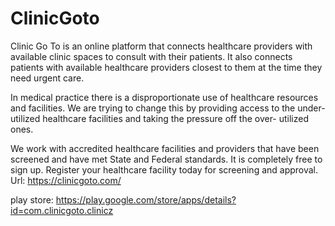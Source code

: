 # ClinicGoto
Clinic Go To is an online platform that connects healthcare providers with available clinic spaces to consult with their patients. It also connects patients with available healthcare providers closest to them at the time they need urgent care.

In medical practice there is a disproportionate use of healthcare resources and facilities. We are trying to change this by providing access to the under-utilized healthcare facilities and taking the pressure off the over- utilized ones.

We work with accredited healthcare facilities and providers that have been screened and have met State and Federal standards. It is completely free to sign up. Register your healthcare facility today for screening and approval.
Url: https://clinicgoto.com/

play store: https://play.google.com/store/apps/details?id=com.clinicgoto.clinicz
